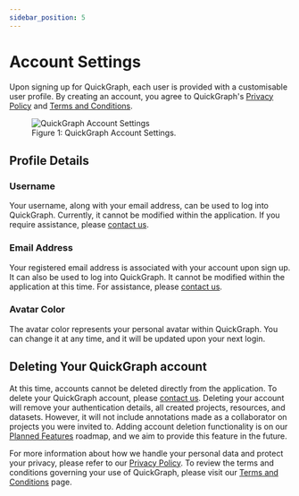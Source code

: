 ```yaml
---
sidebar_position: 5
---
```


# Account Settings

Upon signing up for QuickGraph, each user is provided with a customisable user profile. By creating an account, you agree to QuickGraph's [Privacy Policy](../privacy-policy) and [Terms and Conditions](../terms-and-conditions).

<figure style={{textAlign: "center"}}>
  <img
  src={require('../../static/img/interface/account/account_settings_v1.png').default}
  alt="QuickGraph Account Settings"
  style={{height:"100%", border:"1px solid lightgrey"}}
  />
  <figcaption>Figure 1: QuickGraph Account Settings.</figcaption>
</figure>

## Profile Details

### Username

Your username, along with your email address, can be used to log into QuickGraph. Currently, it cannot be modified within the application. If you require assistance, please [contact us](../contact).

### Email Address

Your registered email address is associated with your account upon sign up. It can also be used to log into QuickGraph. It cannot be modified within the application at this time. For assistance, please [contact us](../contact).

### Avatar Color

The avatar color represents your personal avatar within QuickGraph. You can change it at any time, and it will be updated upon your next login.

## Deleting Your QuickGraph account

At this time, accounts cannot be deleted directly from the application. To delete your QuickGraph account, please [contact us](../contact). Deleting your account will remove your authentication details, all created projects, resources, and datasets. However, it will not include annotations made as a collaborator on projects you were invited to. Adding account deletion functionality is on our [Planned Features](../planned-features) roadmap, and we aim to provide this feature in the future.

For more information about how we handle your personal data and protect your privacy, please refer to our [Privacy Policy](../privacy-policy). To review the terms and conditions governing your use of QuickGraph, please visit our [Terms and Conditions](../terms-and-conditions) page.

